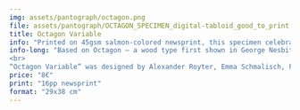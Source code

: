 ```yaml
---
img: assets/pantograph/octagon.png
file: assets/pantograph/OCTAGON_SPECIMEN_digital-tabloid_good_to_print.pdf
title: Octagon Variable
info: "Printed on 45gsm salmon-colored newsprint, this specimen celebrates the open-source launch of “Octagon Variable”, an educational type design project."
info-long: "Based on Octagon – a wood type first shown in George Nesbitt’s First Premium Wood Types Cut by Machinery in 1838 – “Octagon Variable” is a reimagination of the original design by Edwin Allen. Today, the original Octagon wood blocks of a full uppercase set in 8-line (no figures or lowercase seem to have existed) are part of the <a href=https://rrk.finearts.utexas.edu/?dt_portfolio=octagon? target=_blank>Rob Roy Kelly collection</a> in Austin, Texas. As part of a first year type design introduction class, we re-drew and re-imagined the design and pushed the already present spatial illusions further collaboratively. 
<br>
“Octagon Variable” was designed by Alexander Royter, Emma Schmalisch, Felix Willnauer, Friederike Temme, Greta Wachholz, Jason Tsiakas, Julia Baskal, Julia Schmidt, Kaja Wetzel, Kateryna Shelevytska, Lara Tamminga, Nina Vierke Liyani, Sania Salem, Sarah-Ann Roehlen, Sofiya Slyusarenko, Stina Scholz, Vanessa Schneider, Zoe Rygus with contributions by Pierre Pane-Farre and Simon Thiefes. “Octagon Variable” is made available under the Open Font License and can be downloaded as static as well as variable font file <a href=https://github.com/haw-type-design/octagon-variable/releases target=_blank>over here.</a> More information can be found on the <a href=https://github.com/haw-type-design/octagon-variable target=_blank>git hub repository.</a> "
price: "8€"
print: "16pp newsprint"
format: "29x38 cm"
---
```



